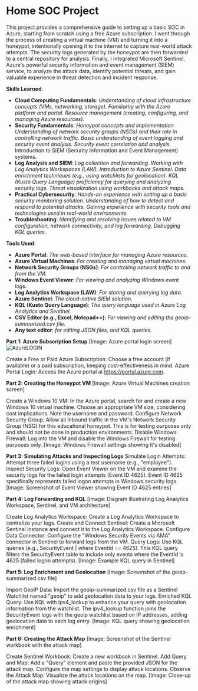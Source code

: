 # Home SOC Project
This project provides a comprehensive guide to setting up a basic SOC in Azure, starting from scratch using a free Azure subscription. I went through the process of creating a virtual machine (VM) and turning it into a honeypot, intentionally opening it to the internet to capture real-world attack attempts. The security logs generated by the honeypot are then forwarded to a central repository for analysis. Finally, I integrated Microsoft Sentinel, Azure's powerful security information and event management (SIEM) service, to analyze the attack data, identify potential threats, and gain valuable experience in threat detection and incident response.

**Skills Learned**:

- **Cloud Computing Fundamentals**:
_Understanding of cloud infrastructure concepts (VMs, networking, storage).
Familiarity with the Azure platform and portal.
Resource management (creating, configuring, and managing Azure resources)._
- **Security Fundamentals**:
_Honeypot concepts and implementation.
Understanding of network security groups (NSGs) and their role in controlling network traffic.
Basic understanding of event logging and security event analysis.
Security event correlation and analysis._
Introduction to SIEM (Security Information and Event Management) systems.
- **Log Analysis and SIEM**:
_Log collection and forwarding.
Working with Log Analytics Workspaces (LAW).
Introduction to Azure Sentinel.
Data enrichment techniques (e.g., using watchlists for geolocation).
KQL (Kusto Query Language) proficiency for querying and analyzing security logs.
Threat visualization using workbooks and attack maps._
- **Practical Cybersecurity**:
_Hands-on experience with setting up a basic security monitoring solution.
Understanding of how to detect and respond to potential attacks.
Gaining experience with security tools and technologies used in real-world environments._
- **Troubleshooting**:
_Identifying and resolving issues related to VM configuration, network connectivity, and log forwarding.
Debugging KQL queries._

**Tools Used**:

* **Azure Portal**: _The web-based interface for managing Azure resources._
* **Azure Virtual Machines**: _For creating and managing virtual machines._
* **Network Security Groups (NSGs)**: _For controlling network traffic to and from the VM._
* **Windows Event Viewer**: _For viewing and analyzing Windows event logs._
* **Log Analytics Workspace (LAW)**: _For storing and querying log data._
* **Azure Sentinel**: _The cloud-native SIEM solution._
* **KQL (Kusto Query Language)**: _The query language used in Azure Log Analytics and Sentinel._
* **CSV Editor (e.g., Excel, Notepad++)**: _For viewing and editing the geoip-summarized.csv file._
* **Any text editor**: _for editing JSON files, and KQL queries._



**Part 1: Azure Subscription Setup**
[Image: Azure portal login screen]![AzureLOGIN](https://github.com/user-attachments/assets/af2a39a4-b763-4f4f-9651-51c3462b088f)


Create a Free or Paid Azure Subscription: Choose a free account (if available) or a paid subscription, keeping cost-effectiveness in mind.
Azure Portal Login: Access the Azure portal at https://portal.azure.com.

**Part 2: Creating the Honeypot VM**
[Image: Azure Virtual Machines creation screen]

Create a Windows 10 VM: In the Azure portal, search for and create a new Windows 10 virtual machine. Choose an appropriate VM size, considering cost implications. Note the username and password.
Configure Network Security Group: Allow all inbound traffic in the VM's Network Security Group (NSG) for this educational honeypot. This is for testing purposes only and should not be done in production environments.
Disable Windows Firewall: Log into the VM and disable the Windows Firewall for testing purposes only. [Image: Windows Firewall settings showing it's disabled]

**Part 3: Simulating Attacks and Inspecting Logs**
Simulate Login Attempts: Attempt three failed logins using a test username (e.g., "employee").
Inspect Security Logs: Open Event Viewer on the VM and examine the security logs for the failed login attempts (Event ID 4625). Event ID 4625 specifically represents failed logon attempts in Windows security logs. [Image: Screenshot of Event Viewer showing Event ID 4625 entries]

**Part 4: Log Forwarding and KQL**
[Image: Diagram illustrating Log Analytics Workspace, Sentinel, and VM architecture]

Create Log Analytics Workspace: Create a Log Analytics Workspace to centralize your logs.
Create and Connect Sentinel: Create a Microsoft Sentinel instance and connect it to the Log Analytics Workspace.
Configure Data Connector: Configure the "Windows Security Events via AMA" connector in Sentinel to forward logs from the VM.
Query Logs: Use KQL queries (e.g., SecurityEvent | where EventId == 4625). This KQL query filters the SecurityEvent table to include only events where the EventId is 4625 (failed logon attempts). [Image: Example KQL query in Sentinel]

**Part 5: Log Enrichment and Geolocation**
[Image: Screenshot of the geoip-summarized.csv file]

Import GeoIP Data: Import the geoip-summarized.csv file as a Sentinel Watchlist named "geoip" to add geolocation data to your logs.
Enriched KQL Query: Use KQL with ipv4_lookup to enhance your query with geolocation information from the watchlist. The ipv4_lookup function joins the SecurityEvent logs with the geoip watchlist based on IP addresses, adding geolocation data to each log entry. [Image: KQL query showing geolocation enrichment]

**Part 6: Creating the Attack Map**
[Image: Screenshot of the Sentinel workbook with the attack map]

Create Sentinel Workbook: Create a new workbook in Sentinel.
Add Query and Map: Add a "Query" element and paste the provided JSON for the attack map. Configure the map settings to display attack locations.
Observe the Attack Map: Visualize the attack locations on the map. [Image: Close-up of the attack map showing attack origins]
